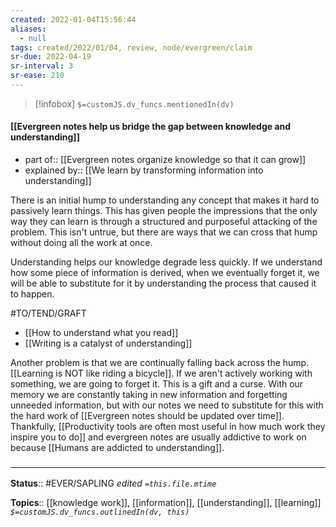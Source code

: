 ```yaml
---
created: 2022-01-04T15:56:44 
aliases:
  - null
tags: created/2022/01/04, review, node/evergreen/claim
sr-due: 2022-04-19
sr-interval: 3
sr-ease: 210
---
```

> [!infobox]
`$=customJS.dv_funcs.mentionedIn(dv)`

#### [[Evergreen notes help us bridge the gap between knowledge and understanding]] 

- part of:: [[Evergreen notes organize knowledge so that it can grow]] 
- explained by:: [[We learn by transforming information into understanding]]

There is an initial hump to understanding any concept that makes it hard to passively learn things.
This has given people the impressions that the only way they can learn is through a structured and purposeful attacking of the problem.
This isn't untrue, but there are ways that we can cross that hump without doing all the work at once.

Understanding helps our knowledge degrade less quickly. 
If we understand how some piece of information is derived,
when we eventually forget it, we will be able to substitute for it by understanding the process that caused it to happen.

#TO/TEND/GRAFT 
- [[How to understand what you read]]
- [[Writing is a catalyst of understanding]]

Another problem is that we are continually falling back across the hump.
[[Learning is NOT like riding a bicycle]].
If we aren't actively working with something, we are going to forget it.
This is a gift and a curse.
With our memory we are constantly taking in new information and forgetting unneeded information,
but with our notes we need to substitute for this with the hard work of 
[[Evergreen notes should be updated over time]].
Thankfully, [[Productivity tools are often most useful in how much work they inspire you to do]]
and evergreen notes are usually addictive to work on because
[[Humans are addicted to understanding]].

### <hr class="footnote"/>

**Status**:: #EVER/SAPLING 
*edited `=this.file.mtime`*

**Topics**:: [[knowledge work]], [[information]], [[understanding]], [[learning]]
*`$=customJS.dv_funcs.outlinedIn(dv, this)`*
